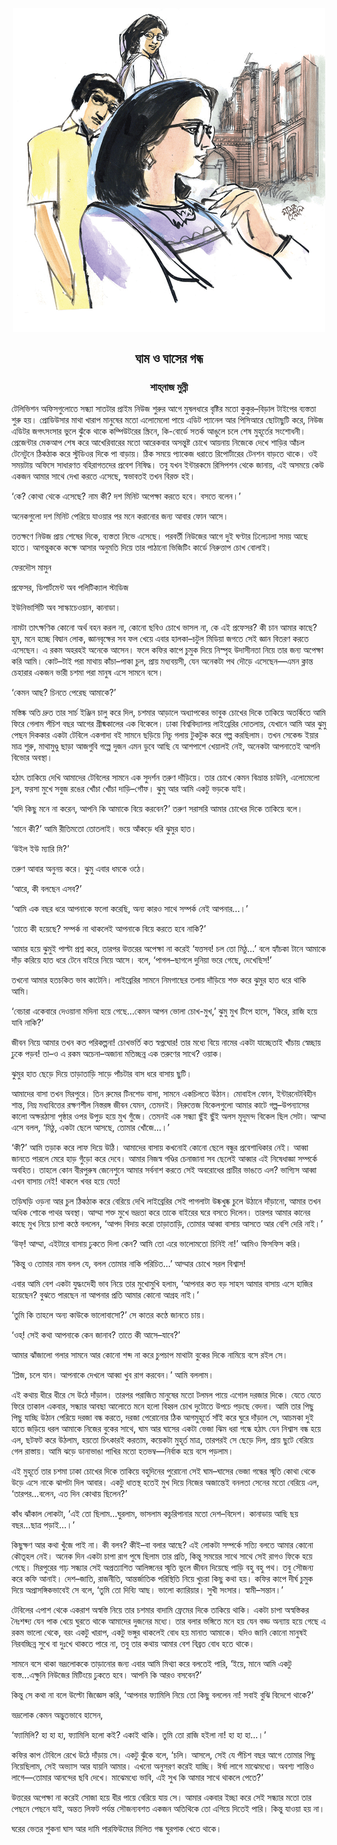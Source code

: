 <div align=center> <img align=center src='../images/prothomalo/ঘাম-ও-ঘাসের-গন্ধ@শাহ্‌নাজ-মুন্নী.jpg' width=500px >

<h2 align=center>ঘাম ও ঘাসের গন্ধ</h4><h3 align=center>শাহ্‌নাজ মুন্নী</h3></div>

টেলিভিশন অফিসগুলোতে সন্ধ্যা সাতটার প্রাইম নিউজ শুরুর আগে মুষলধারে বৃষ্টির মতো কুকুর–বিড়াল টাইপের ব্যস্ততা শুরু হয়। প্রোডিউসার মাথা খারাপ মানুষের মতো এলোমেলো পায়ে এডিট প্যানেল আর পিসিআরে ছোটাছুটি করে, নিউজ এডিটর জগৎসংসার ভুলে ঝুঁকে থাকে কম্পিউটরের স্ক্রিনে, কি-বোর্ডে সতর্ক আঙুলে চলে শেষ মুহূর্তের সংশোধনী। প্রেজেন্টার মেকআপ শেষ করে আখেরিবারের মতো আরেকবার অসন্তুষ্ট চোখে আয়নায় নিজেকে দেখে শাড়ির আঁচল টেনেটুনে ঠিকঠাক করে স্টুডিওর দিকে পা বাড়ায়। ঠিক সময়ে প্যাকেজ ধরাতে রিপোর্টারের টেনশন বাড়তে থাকে। ওই সময়টায় অফিসে সাধারণত বহিরাগতদের প্রবেশ নিষিদ্ধ। তবু যখন ইন্টারকমে রিসিপশন থেকে জানায়, এই অসময়ে কেউ একজন আমার সাথে দেখা করতে এসেছে, স্বভাবতই তখন বিরক্ত হই।

‘কে? কোথা থেকে এসেছে? নাম কী? দশ মিনিট অপেক্ষা করতে হবে। বসতে বলেন।’

অনেকগুলো দশ মিনিট পেরিয়ে যাওয়ার পর মনে করানোর জন্য আবার ফোন আসে।

ততক্ষণে নিউজ প্রায় শেষের দিকে, ব্যস্ততা নিভে এসেছে। পরবর্তী নিউজের আগে দুই ঘণ্টার ঢিলেঢালা সময় আছে হাতে। আগন্তুককে কক্ষে আসার অনুমতি দিয়ে তার পাঠানো ভিজিটিং কার্ডে নিরুত্তাপ চোখ বোলাই।

ফেরদৌস মামুন

প্রফেসর, ডিপার্টমেন্ট অব পলিটিক্যাল স্টাডিজ

ইউনিভার্সিটি অব সাস্কাচেওয়ান, কানাডা।

নামটা তাৎক্ষণিক কোনো অর্থ বহন করল না, কোনো ছবিও চোখে ভাসল না, কে এই প্রফেসর? কী চান আমার কাছে? হুম, মনে হচ্ছে বিদ্বান লোক, জ্ঞানবৃক্ষের সব ফল খেয়ে এবার হালকা–চটুল মিডিয়া জগতে সেই জ্ঞান বিতরণ করতে এসেছেন। এ রকম অহরহই অনেকে আসেন। ফলে কফির কাপে চুমুক দিয়ে নিস্পৃহ উদাসীনতা নিয়ে তার জন্য অপেক্ষা করি আমি। কোট–টাই পরা মাথায় কাঁচা–পাকা চুল, প্রায় মধ্যবয়সী, যেন অনেকটা পথ দৌড়ে এসেছেন—এমন ক্লান্ত চেহারার একজন ভারী চশমা পরা মানুষ এসে সামনে বসে।

‘কেমন আছ? চিনতে পেরেছ আমাকে?’

মস্তিষ্ক অতি দ্রুত তার সার্চ ইঞ্জিন চালু করে দিল, চশমার আড়ালে অধ্যাপকের ভাবুক চোখের দিকে তাকিয়ে অতর্কিতে আমি ফিরে গেলাম পঁচিশ বছর আগের গ্রীষ্মকালের এক বিকেলে। ঢাকা বিশ্ববিদ্যালয় লাইব্রেরির দোতলায়, যেখানে আমি আর ঝুমু পেছন দিককার একটা টেবিলে একগাদা বই সামনে ছড়িয়ে নিচু গলায় টুকটুক করে গল্প করছিলাম। তখন সেকেন্ড ইয়ার মাত্র শুরু, মাথামুণ্ডু ছাড়া আজগুবি গল্পে দুজন এমন ডুবে আছি যে আশপাশে খেয়ালই নেই, অনেকটা আপনাতেই আপনি বিভোর অবস্থা।

হঠাৎ তাকিয়ে দেখি আমাদের টেবিলের সামনে এক সুদর্শন তরুণ দাঁড়িয়ে। তার চোখে কেমন বিভ্রান্ত চাউনি, এলোমেলো চুল, ফরসা মুখে সবুজ রঙের খোঁচা খোঁচা দাড়ি–গোঁফ। ঝুমু আর আমি একটু ভড়কে যাই।

‘যদি কিছু মনে না করেন, আপনি কি আমাকে বিয়ে করবেন?’ তরুণ সরাসরি আমার চোখের দিকে তাকিয়ে বলে।

‘মানে কী?’ আমি রীতিমতো তোতলাই। ভয়ে আঁকড়ে ধরি ঝুমুর হাত।

‘উইল ইউ ম্যারি মি?’

তরুণ আবার অনুনয় করে। ঝুমু এবার ধমকে ওঠে।

‘আরে, কী বলছেন এসব?’

‘আমি এক বছর ধরে আপনাকে ফলো করেছি, অন্য কারও সাথে সম্পর্ক নেই আপনার...।’

‘তাতে কী হয়েছে? সম্পর্ক না থাকলেই আপনাকে বিয়ে করতে হবে নাকি?’

আমার হয়ে ঝুমুই পাল্টা প্রশ্ন করে, তারপর উত্তরের অপেক্ষা না করেই ‘যত্তসব! চল তো মিঠু...’ বলে হ্যাঁচকা টানে আমাকে দাঁড় করিয়ে হাত ধরে টেনে বাইরে নিয়ে আসে। বলে, ‘পাগল–ছাগলে দুনিয়া ভরে গেছে, দেখেছিস!’

তখনো আমার হতচকিত ভাব কাটেনি। লাইব্রেরির সামনে নিমগাছের তলায় দাঁড়িয়ে শক্ত করে ঝুমুর হাত ধরে থাকি আমি।

‘বেচারা একেবারে দেওয়ানা মদিনা হয়ে গেছে...কেমন আপন ভোলা চোখ-মুখ,’ ঝুমু মুখ টিপে হাসে, ‘কিরে, রাজি হয়ে যাবি নাকি?’

জীবন নিয়ে আমার তখন কত পরিকল্পনা! চোখভর্তি কত স্বপ্নঘোর! তার মধ্যে বিয়ে নামের একটা যাচ্ছেতাই খাঁচায় স্বেচ্ছায় ঢুকে পড়ব! তা–ও এ রকম অচেনা–অজানা মতিচ্ছন্ন এক তরুণের সাথে? ওয়াক।

ঝুমুর হাত ছেড়ে দিয়ে তাড়াতাড়ি সাড়ে পাঁচটার বাস ধরে বাসায় ছুটি।

আমাদের বাসা তখন মিরপুরে। তিন রুমের টিনশেড বাসা, সামনে একচিলতে উঠান। মোবাইল ফোন, ইন্টারনেটবিহীন শান্ত, নিম্ন মধ্যবিত্তের রক্ষণশীল নিস্তরঙ্গ জীবন যেমন, তেমনই। নিরুত্তেজ বিকেলগুলো আমার কাটে গল্প–উপন্যাসের কালো অক্ষরঠাসা পৃষ্ঠার ওপর উপুড় হয়ে মুখ গুঁজে। তেমনই এক সন্ধ্যা ছুঁই ছুঁই অলস মৃদুমন্দ বিকেল ছিল সেটা। আম্মা এসে বলল, ‘মিঠু, একটা ছেলে আসছে, তোমার খোঁজে...।’

‘কী?’ আমি তড়াক করে লাফ দিয়ে উঠি। আমাদের বাসায় কখনোই কোনো ছেলে বন্ধুর প্রবেশাধিকার নেই। আব্বা জানতে পারলে মেরে হাড় গুঁড়ো করে দেবে। আমার নিজস্ব গণ্ডির চেনাজানা সব ছেলেই আব্বার এই নিষেধাজ্ঞা সম্পর্কে অবহিত। তাহলে কোন বীরপুরুষ জেনেশুনে আমার সর্বনাশ করতে সেই অবরোধের প্রাচীর ভাঙতে এল? ভাগ্যিস আব্বা এখন বাসায় নেই! থাকলে খবর হয়ে যেত!

তড়িঘড়ি ওড়না আর চুল ঠিকঠাক করে বেরিয়ে দেখি লাইব্রেরির সেই পাগলাটা উষ্কখুষ্ক চুলে উঠানে দাঁড়ানো, আমার তখন অধিক শোকে পাথর অবস্থা। আম্মা শক্ত মুখে ভদ্রতা করে তাকে বাইরের ঘরে বসতে দিলেন। তারপর আমার কানের কাছে মুখ নিয়ে চাপা কণ্ঠে বললেন, ‘আপদ বিদায় করো তাড়াতাড়ি, তোমার আব্বা বাসায় আসতে আর বেশি দেরি নাই।’

‘উফ্! আম্মা, এইটারে বাসায় ঢুকতে দিলা কেন? আমি তো এরে ভালোমতো চিনিই না!’ আমিও ফিসফিস করি।

‘কিন্তু ও তোমার নাম বলল যে, বলল তোমার নাকি পরিচিত...’ আম্মার চোখে সরল বিশ্বাস!

এবার আমি বেশ একটা যুদ্ধংদেহী ভাব নিয়ে তার মুখোমুখি হলাম, ‘আপনার কত বড় সাহস আমার বাসায় এসে হাজির হয়েছেন? বুঝতে পারছেন না আপনার প্রতি আমার কোনো আগ্রহ নাই।’

‘তুমি কি তাহলে অন্য কাউকে ভালোবাসো?’ সে কাতর কণ্ঠে জানতে চায়।

‘ওহ্! সেই কথা আপনাকে কেন জানাব? তাতে কী আসে–যাবে?’

আমার ঝাঁজালো গলার সামনে আর কোনো শব্দ না করে চুপচাপ মাথাটা বুকের দিকে নামিয়ে বসে রইল সে।

‘প্লিজ, চলে যান। আপনাকে দেখলে আব্বা খুব রাগ করবেন।’ আমি বললাম।

এই কথায় ধীরে ধীরে সে উঠে দাঁড়াল। তারপর পরাজিত মানুষের মতো টলমল পায়ে এগোল দরজার দিকে। যেতে যেতে ফিরে তাকাল একবার, সন্ধ্যার আবছা আলোতে মনে হলো বিহ্বল চোখ দুটোতে উপচে পড়ছে বেদনা। আমি তার পিছু পিছু যাচ্ছি উঠান পেরিয়ে দরজা বন্ধ করতে, দরজা পেরোনোর ঠিক আগমুহূর্তে সাঁই করে ঘুরে দাঁড়াল সে, আচমকা দুই হাতে জড়িয়ে ধরল আমাকে নিজের বুকের সাথে, ঘাম আর ঘাসের একটা ভেজা ঝিম ধরা গন্ধে হঠাৎ যেন নিশ্বাস বন্ধ হয়ে এল, ছটফট করে উঠলাম, হয়তো চিৎকারই করতাম, কয়েকটা মুহূর্ত মাত্র, তারপরই সে ছেড়ে দিল, প্রায় ছুটে বেরিয়ে গেল রাস্তায়। আমি ঝড়ে ডানাভাঙা পাখির মতো হতভম্ব—নির্বাক হয়ে বসে পড়লাম।

এই মুহূর্তে তার চশমা ঢাকা চোখের দিকে তাকিয়ে বহুদিনের পুরোনো সেই ঘাম–ঘাসের ভেজা গন্ধের স্মৃতি কোথা থেকে উড়ে এসে নাকে ঝাপটা দিল আবার। একটু ধাতস্থ হতেই মুখ দিয়ে নিজের অজান্তেই বনলতা সেনের মতো বেরিয়ে এল, ‘তারপর...বলেন, এত দিন কোথায় ছিলেন?’

কাঁধ ঝাঁকাল লোকটা, ‘এই তো ছিলাম...ঘুরলাম, ভাসলাম কচুরিপানার মতো দেশ–বিদেশ। কানাডায় আছি ছয় বছর...ছাত্র পড়াই...।’

কিছুক্ষণ আর কথা খুঁজে পাই না। কী বলব? কীই–বা বলার আছে? এই লোকটা সম্পর্কে সত্যি বলতে আমার কোনো কৌতূহল নেই। অনেক দিন একটা চাপা রাগ পুষে ছিলাম তার প্রতি, কিন্তু সময়ের সাথে সাথে সেই রাগও ফিকে হয়ে গেছে। মিরপুরের গাঢ় সন্ধ্যার সেই অপ্রত্যাশিত আলিঙ্গনের স্মৃতি ভুলে জীবন দিয়েছে পাড়ি বহু বহু পথ। তবু সৌজন্য করে কফি আনাই। দেশ–জাতি, রাজনীতি, আন্তর্জাতিক পরিস্থিতি নিয়ে খুচরা কিছু কথা হয়। কফির কাপে দীর্ঘ চুমুক দিয়ে অপ্রাসঙ্গিকভাবেই সে বলে, ‘তুমি তো দিব্যি আছ। ভালো ক্যারিয়ার। সুখী সংসার। স্বামী–সন্তান।’

টেবিলের এপাশ থেকে একরাশ অস্বস্তি নিয়ে তার চশমার বাদামি ফ্রেমের দিকে তাকিয়ে থাকি। একটা চাপা অস্বস্তিকর নৈঃশব্দ্য যেন পাক খেয়ে ঘুরতে থাকে আমাদের দুজনের মধ্যে। তার বলার ভঙ্গিতে মনে হয় যেন বড্ড অন্যায় হয়ে গেছে এ রকম ভালো থেকে, বরং একটু খারাপ, একটু ভঙ্গুর থাকলেই বোধ হয় মানাত আমাকে। যদিও জানি কোনো মানুষই নিরবচ্ছিন্ন সুখে বা দুঃখে থাকতে পারে না, তবু তার কথায় আমার বেশ বিব্রত বোধ হতে থাকে।

সামনে বসে থাকা ভদ্রলোককে তাড়ানোর জন্য এবার আমি মিথ্যা করে বলতেই পারি, ‘ইয়ে, মানে আমি একটু ব্যস্ত...এক্ষুনি নিউজের মিটিংয়ে ঢুকতে হবে। আপনি কি আরও বসবেন?’

কিন্তু সে কথা না বলে উল্টো জিজ্ঞেস করি, ‘আপনার ফ্যামিলি নিয়ে তো কিছু বললেন না! সবাই বুঝি বিদেশে থাকে?’

ভদ্রলোক কেমন অদ্ভুতভাবে হাসেন,

‘ফ্যামিলি? হা হা হা, ফ্যামিলি হলো কই? একাই থাকি। তুমি তো রাজি হইলা না! হা হা হা...।’

কফির কাপ টেবিলে রেখে উঠে দাঁড়ায় সে। একটু ঝুঁকে বলে, ‘চলি। আসলে, সেই যে পঁচিশ বছর আগে তোমার পিছু নিয়েছিলাম, সেই অভ্যাস আর যায়নি আমার। এখনো অনুসরণ করেই যাচ্ছি। ঈর্ষা লাগে মাঝেমধ্যে। অবশ্য শান্তিও লাগে—তোমার আনন্দের ছবি দেখে। মাঝেমধ্যে ভাবি, এই সুখ কি আমার সাথে থাকলে পেতে?’

উত্তরের অপেক্ষা না করেই সোজা হয়ে ধীর পায়ে বেরিয়ে যায় সে। আমার একবার ইচ্ছা করে সেই সন্ধ্যার মতো তার পেছনে পেছনে যাই, অন্তত লিফট পর্যন্ত সৌজন্যবশত একজন অতিথিকে তো এগিয়ে দিতেই পারি। কিন্তু যাওয়া হয় না।

ঘরের ভেতর শুকনা ঘাস আর দামি পারফিউমের মিলিত গন্ধ ঘুরপাক খেতে থাকে।

